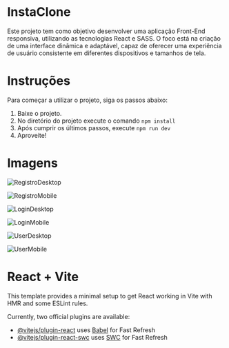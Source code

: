 # InstaClone

Este projeto tem como objetivo desenvolver uma aplicação Front-End responsiva, utilizando as tecnologias React e SASS. O foco está na criação de uma interface dinâmica e adaptável, capaz de oferecer uma experiência de usuário consistente em diferentes dispositivos e tamanhos de tela.

# Instruções
Para começar a utilizar o projeto, siga os passos abaixo:

1. Baixe o projeto.
2. No diretório do projeto execute o comando `npm install`
3. Após cumprir os últimos passos, execute `npm run dev`
4. Aproveite!

# Imagens

![RegistroDesktop]("./assets/RegisterPrint.png")

![RegistroMobile]("./assets/RegisterMobilePrint.png")

![LoginDesktop]("./assets/LoginInstaPrint.png")

![LoginMobile]("./assets/LoginInstaMobilePrint.png)

![UserDesktop]("./assets/UserDesktopPrint.png")

![UserMobile]("./assets/UserMobilePrint.png")


# React + Vite

This template provides a minimal setup to get React working in Vite with HMR and some ESLint rules.

Currently, two official plugins are available:

- [@vitejs/plugin-react](https://github.com/vitejs/vite-plugin-react/blob/main/packages/plugin-react/README.md) uses [Babel](https://babeljs.io/) for Fast Refresh
- [@vitejs/plugin-react-swc](https://github.com/vitejs/vite-plugin-react-swc) uses [SWC](https://swc.rs/) for Fast Refresh
